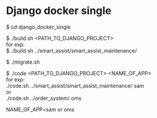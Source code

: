 # Django docker single

$ cd django_docker_single  

$ ./build.sh <PATH_TO_DJANGO_PROJECT>  
for exp:  
$ ./build.sh ../smart_assist/smart_assist_maintenance/  

$ ./migrate.sh  

$ ./code  <PATH_TO_DJANGO_PROJECT>   <NAME_OF_APP>  
for exp:  
./code.sh ../smart_assist/smart_assist_maintenance/ sam  
or  
./code.sh ../order_system/ oms    

NAME_OF_APP=sam or oms  